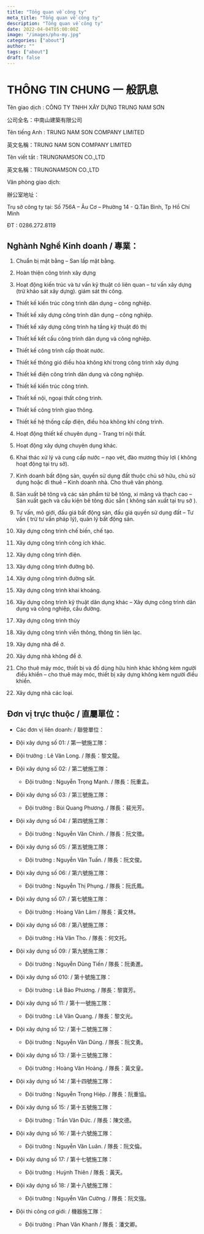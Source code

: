 ```yaml
---
title: "Tổng quan về công ty"
meta_title: "Tổng quan về công ty"
description: "Tổng quan về công ty"
date: 2022-04-04T05:00:00Z
image: "/images/phu-my.jpg"
categories: ["about"]
author: ""
tags: ["about"]
draft: false
---
```


# THÔNG TIN CHUNG 一 般訊息

Tên giao dịch : CÔNG TY TNHH XÂY DỰNG TRUNG NAM SƠN

公司全名：中南山建築有限公司

Tên tiếng Anh : TRUNG NAM SON COMPANY LIMITED

英文名稱：TRUNG NAM SON COMPANY LIMITED

Tên viết tắt : TRUNGNAMSON CO.,LTD

英文名稱：TRUNGNAMSON CO.,LTD

Văn phòng giao dịch:

辦公室地址：

Trụ sở công ty tại: Số 756A – Âu Cơ – Phường 14 - Q.Tân Bình, Tp Hồ Chí Minh

ĐT : 0286.272.8119

## Nghành Nghề Kinh doanh / 專業：

1. Chuẩn bị mặt bằng – San lấp mặt bằng.

2. Hoàn thiện công trình xây dựng

3. Hoạt động kiến trúc và tư vấn kỹ thuật có liên quan – tư vấn xây dựng (trừ khảo sát xây dựng). giám sát thi công.

- Thiết kế kiến trúc công trình dân dụng – công nghiệp.

- Thiết kế xây dựng công trình dân dụng – công nghiệp.

- Thiết kế xây dựng công trình hạ tầng kỹ thuật đô thị

- Thiết kế kết cấu công trình dân dụng và công nghiệp.

- Thiết kế công trình cấp thoát nước.

- Thiết kế thông gió điều hòa không khí trong công trình xây dựng

- Thiết kế điện công trình dân dụng và công nghiệp.

- Thiết kế kiến trúc công trình.

- Thiết kế nội, ngoại thất công trình.

- Thiết kế công trình giao thông.

- Thiết kế hệ thống cấp điện, điều hòa không khí công trình.

4. Hoạt động thiết kế chuyên dụng - Trang trí nội thất.

5. Hoạt động xây dựng chuyên dụng khác.

6. Khai thác xử lý và cung cấp nước – nạo vét, đào mương thủy lợi ( không hoạt động tại trụ sở).

7. Kinh doanh bất động sản, quyền sử dụng đất thuộc chủ sở hữu, chủ sử dụng hoặc đi thuê – Kinh doanh nhà. Cho thuê văn phòng.

8. Sản xuất bê tông và các sản phẩm từ bê tông, xi măng và thạch cao – Sản xuất gạch và cấu kiện bê tông đúc sẵn ( không sản xuất tại trụ sở ).

9. Tư vấn, mô giới, đấu giá bất động sản, đấu giá quyền sử dụng đất – Tư vấn ( trừ tư vấn pháp lý), quản lý bất động sản.

10. Xây dựng công trình chế biến, chế tạo.

11. Xây dựng công trình công ích khác.

12. Xây dựng công trình điện.

13. Xây dựng công trình đường bộ.

14. Xây dựng công trình đường sắt.

15. Xây dựng công trình khai khoáng.

16. Xây dựng công trình kỹ thuật dân dụng khác – Xây dựng công trình dân dụng và công nghiệp, cầu đường.

17. Xây dựng công trình thủy

18. Xây dựng công trình viễn thông, thông tin liên lạc.

19. Xây dựng nhà để ở.

20. Xây dựng nhà không để ở.

21. Cho thuê máy móc, thiết bị và đồ dùng hữu hình khác không kèm người điều khiển – cho thuê máy móc, thiết bị xây dựng không kèm người điều khiển.

22. Xây dựng nhà các loại.

## Đơn vị trực thuộc / 直屬單位：

- Các đơn vị liên doanh: / 聯營單位：

- Đội xây dựng số 01: / 第一號施工隊：

* Đội trưởng : Lê Văn Long. / 隊長：黎文龍。

- Đội xây dựng số 02: / 第二號施工隊：

  - Đội trưởng : Nguyễn Trọng Mạnh. / 隊長：阮重孟。

- Đội xây dựng số 03: / 第三號施工隊：

  - Đội trưởng : Bùi Quang Phương. / 隊長：裴光芳。

- Đội xây dựng số 04: / 第四號施工隊：

  - Đội trưởng : Nguyễn Văn Chinh. / 隊長：阮文徵。

- Đội xây dựng số 05: / 第五號施工隊：

  - Đội trưởng : Nguyễn Văn Tuấn. / 隊長：阮文俊。

- Đội xây dựng số 06: / 第六號施工隊：

  - Đội trưởng : Nguyễn Thị Phụng. / 隊長：阮氏鳳。

- Đội xây dựng số 07: / 第七號施工隊：

  - Đội trưởng : Hoàng Văn Lâm / 隊長：黃文林。

- Đội xây dựng số 08: / 第八號施工隊：

  - Đội trưởng : Hà Văn Tho. / 隊長：何文托。

- Đội xây dựng số 09: / 第九號施工隊：

  - Đội trưởng : Nguyễn Dũng Tiến / 隊長：阮勇進。

- Đội xây dựng số 010: / 第十號施工隊：

  - Đội trưởng : Lê Bảo Phương. / 隊長：黎寶芳。

- Đội xây dựng số 11: / 第十一號施工隊：

  - Đội trưởng : Lê Văn Quang. / 隊長：黎文光。

- Đội xây dựng số 12: / 第十二號施工隊：

  - Đội trưởng : Nguyễn Văn Dũng. / 隊長：阮文勇。

- Đội xây dựng số 13: / 第十三號施工隊：

  - Đội trưởng : Hoàng Văn Hoàng. / 隊長：黃文皇。

- Đội xây dựng số 14: / 第十四號施工隊：

  - Đội trưởng : Nguyễn Trọng Hiệp. / 隊長：阮重協。

- Đội xây dựng số 15: / 第十五號施工隊：

  - Đội trưởng : Trần Văn Đức. / 隊長：陳文德。

- Đội xây dựng số 16: / 第十六號施工隊：

  - Đội trưởng : Nguyễn Văn Luân. / 隊長：阮文倫。

- Đội xây dựng số 17: / 第十七號施工隊：

  - Đội trưởng : Huỳnh Thiên / 隊長：黃天。

- Đội xây dựng số 18: / 第十八號施工隊：

  - Đội trưởng : Nguyễn Văn Cường. / 隊長：阮文強。

- Đội thi công cơ giới: / 機器施工隊：

  - Đội trưởng : Phan Văn Khanh / 隊長：潘文卿。
